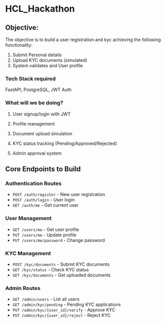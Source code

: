 # HCL_Hackathon

## Objective:
The objective is to build a user registration and kyc achieving the following functionality:
1. Submit Personal details
2. Upload KYC documents (simulated)
3. System validates and User profile

### Tech Stack required
FastAPI, PostgreSQL, JWT Auth

### What will we be doing?

1. User signup/login with JWT

2. Profile management

3. Document upload simulation

4. KYC status tracking (Pending/Approved/Rejected)

5. Admin approval system

## Core Endpoints to Build

### Authentication Routes
- `POST /auth/register` - New user registration
- `POST /auth/login` - User login
- `GET /auth/me` - Get current user

### User Management
- `GET /users/me` - Get user profile
- `PUT /users/me` - Update profile
- `PUT /users/me/password` - Change password

### KYC Management
- `POST /kyc/documents` - Submit KYC documents
- `GET /kyc/status` - Check KYC status
- `GET /kyc/documents` - Get uploaded documents

### Admin Routes
- `GET /admin/users` - List all users
- `GET /admin/kyc/pending` - Pending KYC applications
- `PUT /admin/kyc/{user_id}/verify` - Approve KYC
- `PUT /admin/kyc/{user_id}/reject` - Reject KYC


